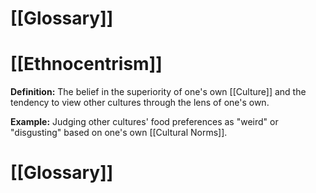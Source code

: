 # [[Glossary]]

# [[Ethnocentrism]] 
**Definition:**  The belief in the superiority of one's own [[Culture]] and the tendency to view other cultures through the lens of one's own.

**Example:** Judging other cultures' food preferences as "weird" or "disgusting" based on one's own [[Cultural Norms]].

# [[Glossary]]